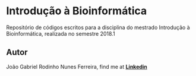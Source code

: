 # Introdução à Bioinformática
Repositório de códigos escritos para a disciplina do mestrado Introdução à Bioinformática, realizada no semestre 2018.1

## Autor
João Gabriel Rodinho Nunes Ferreira, find me at [**Linkedin**](https://www.linkedin.com/in/ferreiranunesjoao/) 
